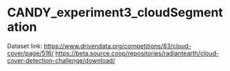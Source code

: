 # CANDY_experiment3_cloudSegmentation
Dataset link:
https://www.drivendata.org/competitions/83/cloud-cover/page/516/
https://beta.source.coop/repositories/radiantearth/cloud-cover-detection-challenge/download/
 
